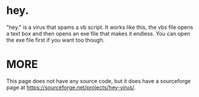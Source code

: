 # hey.
"hey." is a virus that spams a vb script. 
It works like this, the vbs file opens a text box and then opens an exe file that makes it endless. 
You can open the exe file first if you want too though.

# MORE
This page does not have any source code, but it does have a sourceforge page at https://sourceforge.net/projects/hey-virus/.
